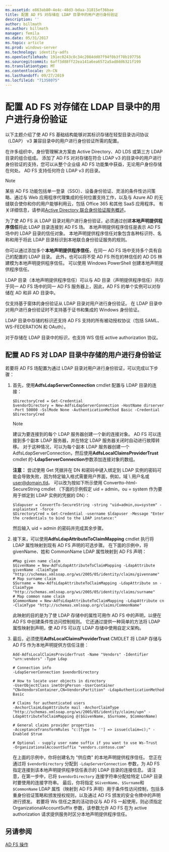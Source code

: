 ```yaml
---
ms.assetid: e863ab80-4e4c-48d3-bdaa-31815ef36bae
title: 配置 AD FS 对存储在 LDAP 目录中的用户进行身份验证
description: ''
author: billmath
ms.author: billmath
manager: femila
ms.date: 05/31/2017
ms.topic: article
ms.prod: windows-server
ms.technology: identity-adfs
ms.openlocfilehash: 191ec0243c8c34c2084dd07f94f0b3f70b197756
ms.sourcegitcommit: 6aff3d88ff22ea141a6ea6572a5ad8dd6321f199
ms.translationtype: MT
ms.contentlocale: zh-CN
ms.lasthandoff: 09/27/2019
ms.locfileid: "71358075"
---
```

# <a name="configure-ad-fs-to-authenticate-users-stored-in-ldap-directories"></a>配置 AD FS 对存储在 LDAP 目录中的用户进行身份验证

以下主题介绍了使 AD FS 基础结构能够对其标识存储在轻型目录访问协议（LDAP） v3 兼容目录中的用户进行身份验证所需的配置。

在许多组织中，身份管理解决方案由 Active Directory、AD LDS 或第三方 LDAP 目录的组合组成。 添加了 AD FS 对对存储在符合 LDAP v3 的目录中的用户进行身份验证的支持，您可以从整个企业级 AD FS 功能集中获益，无论用户身份存储在何处。 AD FS 支持任何符合 LDAP v3 的目录。

> [!NOTE]
> 某些 AD FS 功能包括单一登录（SSO）、设备身份验证、灵活的条件性访问策略、通过与 Web 应用程序代理集成的任何位置支持工作，以及与 Azure AD 的无缝联合使你和你的用户能够利用云，包括 Office 365 和其他 SaaS 应用程序。  有关详细信息，请参阅[Active Directory 联合身份验证服务概述](../../ad-fs/AD-FS-2016-Overview.md)。

为了使 AD FS 从 LDAP 目录对用户进行身份验证，必须通过创建**本地声明提供程序信任**将此 LDAP 目录连接到 AD FS 场。  本地声明提供程序信任是表示 AD FS 场中的 LDAP 目录的信任对象。 本地声明提供程序信任对象包含各种标识符、名称和用于将此 LDAP 目录标识到本地联合身份验证服务的规则。

你可以通过添加多个**本地声明提供程序信任**，在同一 AD FS 场中支持多个具有自己的配置的 LDAP 目录。 此外，也可以将不受 AD FS 所在的林信任的 AD DS 林建模为本地声明提供程序信任。 可以使用 Windows PowerShell 创建本地声明提供程序信任。

LDAP 目录（本地声明提供程序信任）可以与 AD 目录（声明提供程序信任）共存于同一 AD FS 场中的同一 AD FS 服务器上，因此，AD FS 的单个实例可以对存储在 AD 和非 AD 目录中。

仅支持基于窗体的身份验证从 LDAP 目录对用户进行身份验证。 在 LDAP 目录中对用户进行身份验证时不支持基于证书和集成的 Windows 身份验证。

LDAP 目录中存储的标识还支持 AD FS 支持的所有被动授权协议（包括 SAML、WS-FEDERATION 和 OAuth）。

对于存储在 LDAP 目录中的标识，也支持 WS 信任 active authorization 协议。

## <a name="configure-ad-fs-to-authenticate-users-stored-in-an-ldap-directory"></a>配置 AD FS 对 LDAP 目录中存储的用户进行身份验证
若要将 AD FS 场配置为通过 LDAP 目录对用户进行身份验证，可以完成以下步骤：

1. 首先，使用**AdfsLdapServerConnection** cmdlet 配置与 LDAP 目录的连接：

   ```
   $DirectoryCred = Get-Credential
   $vendorDirectory = New-AdfsLdapServerConnection -HostName dirserver -Port 50000 -SslMode None -AuthenticationMethod Basic -Credential $DirectoryCred
   ```

   > [!NOTE]
   > 建议为要连接到的每个 LDAP 服务器创建一个新的连接对象。 AD FS 可以连接到多个副本 LDAP 服务器，并在特定 LDAP 服务器关闭时自动进行故障转移。 对于这种情况，可以为每个副本 LDAP 服务器创建一个 AdfsLdapServerConnection，然后使用**AdfsLocalClaimsProviderTrust** cmdlet 的-**LdapServerConnection**参数添加连接对象的数组。

   **注意：** 尝试使用 Get 凭据并在 DN 和密码中键入绑定到 LDAP 实例的密码可能会导致失败，因为特定输入格式需要用户界面，例如，域 \ 用户名或 user@domain.tld。 可以改为按如下所示使用 Convertto-html-SecureString cmdlet （下面的示例假定 uid = admin，ou = system 作为要用于绑定到 LDAP 实例的凭据的 DN）：

   ```
   $ldapuser = ConvertTo-SecureString -string "uid=admin,ou=system" -asplaintext -force
   $DirectoryCred = Get-Credential -username $ldapuser -Message "Enter the credentials to bind to the LDAP instance:"
   ```

   然后输入 uid = admin 的密码并完成其余步骤。

2. 接下来，可以使用**AdfsLdapAttributeToClaimMapping** cmdlet 执行将 LDAP 属性映射到现有 AD FS 声明的可选步骤。 在下面的示例中，将 givenName、姓和 CommonName LDAP 属性映射到 AD FS 声明：

   ```
   #Map given name claim
   $GivenName = New-AdfsLdapAttributeToClaimMapping -LdapAttribute givenName -ClaimType "http://schemas.xmlsoap.org/ws/2005/05/identity/claims/givenname"
   # Map surname claim
   $Surname = New-AdfsLdapAttributeToClaimMapping -LdapAttribute sn -ClaimType "http://schemas.xmlsoap.org/ws/2005/05/identity/claims/surname"
   # Map common name claim
   $CommonName = New-AdfsLdapAttributeToClaimMapping -LdapAttribute cn -ClaimType "http://schemas.xmlsoap.org/claims/CommonName"
   ```

   此映射的目的是为了使 LDAP 存储中的属性可用作 AD FS 中的声明，以便在 AD FS 中创建条件性访问控制规则。 它还通过提供一种简单的方法将 LDAP 属性映射到声明，使 AD FS 可以在 LDAP 存储中使用自定义架构。

3. 最后，必须使用**AdfsLocalClaimsProviderTrust** CMDLET 将 LDAP 存储与 AD FS 作为本地声明提供方信任注册：

   ```
   Add-AdfsLocalClaimsProviderTrust -Name "Vendors" -Identifier "urn:vendors" -Type Ldap

   # Connection info
   -LdapServerConnection $vendorDirectory 

   # How to locate user objects in directory
   -UserObjectClass inetOrgPerson -UserContainer "CN=VendorsContainer,CN=VendorsPartition" -LdapAuthenticationMethod Basic 

   # Claims for authenticated users
   -AnchorClaimLdapAttribute mail -AnchorClaimType "http://schemas.xmlsoap.org/ws/2005/05/identity/claims/upn" -LdapAttributeToClaimMapping @($GivenName, $Surname, $CommonName) 

   # General claims provider properties
   -AcceptanceTransformRules "c:[Type != ''] => issue(claim=c);" -Enabled $true 

   # Optional - supply user name suffix if you want to use Ws-Trust
   -OrganizationalAccountSuffix "vendors.contoso.com"
   ```

   在上面的示例中，你将创建名为 "供应商" 的本地声明提供程序信任。 您正在通过将 `$vendorDirectory` 分配到 `-LdapServerConnection` 参数，为 AD FS 指定连接到该本地声明提供程序信任表示的 LDAP 目录的连接信息。 请注意，在第一步中，已将 `$vendorDirectory` 连接字符串分配给特定 LDAP 目录时要使用的连接字符串。 最后，你将指定 `$GivenName`、`$Surname`和 `$CommonName` LDAP 属性（映射到 AD FS 声明）用于条件性访问控制，包括多重身份验证策略和颁发授权规则，以及通过 AD FS 颁发的安全令牌中的声明进行颁发。 若要将 Ws 信任之类的活动协议与 AD FS 一起使用，则必须指定 OrganizationalAccountSuffix 参数，该参数允许 AD FS 在为 active authorization 请求提供服务时区分本地声明提供程序信任。

## <a name="see-also"></a>另请参阅
[AD FS 操作](../../ad-fs/AD-FS-2016-Operations.md)


